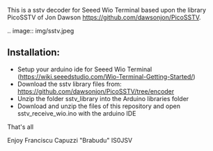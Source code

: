 This is a sstv decoder for Seeed Wio Terminal based upon the library PicoSSTV of Jon Dawson https://github.com/dawsonjon/PicoSSTV.

.. image::  img/sstv.jpeg

Installation:
------------
+ Setup your arduino ide for Seeed Wio Terminal (https://wiki.seeedstudio.com/Wio-Terminal-Getting-Started/)
+ Download the sstv library files from: https://github.com/dawsonjon/PicoSSTV/tree/encoder
+ Unzip the folder sstv_library into the Arduino libraries folder
+ Download and unzip the files of this repository and open sstv_receive_wio.ino with the arduino IDE

That's all

Enjoy
Franciscu Capuzzi "Brabudu" IS0JSV
